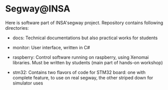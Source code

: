 # Segway@INSA
Here is software part of INSA'segway project. Repository contains following directories:

* docs:
  Technical documentations but also practical works for students

* monitor:
  User interface, written in C#

* raspberry:
  Control software running on raspberry, using Xenomai libraries. Must be written by students (main part of hands-on workshop)

* stm32:
  Contains two flavors of code for STM32 board: one with complete feature, to use on real segway, the other striped down for simulator uses

